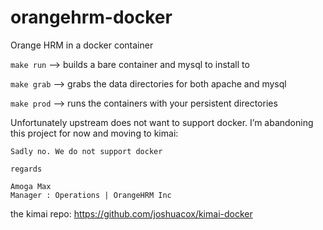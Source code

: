 # orangehrm-docker
Orange HRM in a docker container

`make run` --> builds a bare container and mysql to install to

`make grab` --> grabs the data directories for both apache and mysql

`make prod` --> runs the containers with your persistent directories

Unfortunately upstream does not want to support docker. I’m abandoning this project for now and moving to kimai:
```
Sadly no. We do not support docker

regards

Amoga Max
Manager : Operations | OrangeHRM Inc
```

the kimai repo:
https://github.com/joshuacox/kimai-docker
